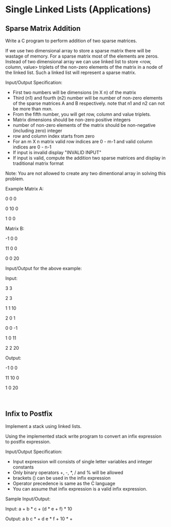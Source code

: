 # Single Linked Lists (Applications)
## Sparse Matrix Addition

Write a C program to perform addition of two sparse matrices.

If we use two dimensional array to store a sparse matrix there will be wastage of memory.
For a sparse matrix most of the elements are zeros. Instead of two dimensional array
we can use linked list to store <row, column, value> triplets of the non-zero elements of the matrix
in a node of the linked list. Such a linked list will represent a sparse matrix.

Input/Output Specification:
- First two numbers will be dimensions (m X n) of the matrix
- Third (n1) and fourth (n2) number will be number of non-zero elements of the sparse matrices A and B respectively. note that n1 and n2 can not be more than mxn.
- From the fifth number, you will get row, column and value triplets.
- Matrix dimensions should be non-zero positive integers
- number of non-zero elements of the matrix should be non-negative (including zero) integer
- row and column  index starts from zero
- For an m X n matrix valid row indices are 0 - m-1 and valid column indices are 0 - n-1
- If input is invalid display "INVALID INPUT"
- If input is valid, compute the addition two sparse matrices and display in traditional matrix format

Note: You are not allowed to create any two dimentional array in solving this problem.

Example
Matrix A:

0 0 0

0 10 0

1 0 0

Matrix B:

-1 0 0

11 0 0

0 0 20

Input/Output for the above example:

Input:

3 3

2 3

1 1 10

2 0 1

0 0 -1

1 0 11

2 2 20

Output:

-1 0 0

11 10 0

1 0 20

<br />

## Infix to Postfix

Implement a stack using linked lists.

Using the implemented stack write program to convert an infix expression to postfix expression.

Input/Output Specification:
- Input expression will consists of single letter variables and integer constants
- Only binary operators +, -, *, / and % will be allowed
- brackets () can be used in the infix expression
- Operator precedence is same as the C language
- You can assume that infix expression is a valid infix expression.

Sample Input/Output:

Input: a + b * c + (d * e + f) * 10

Output: a b c * + d e * f + 10 * +